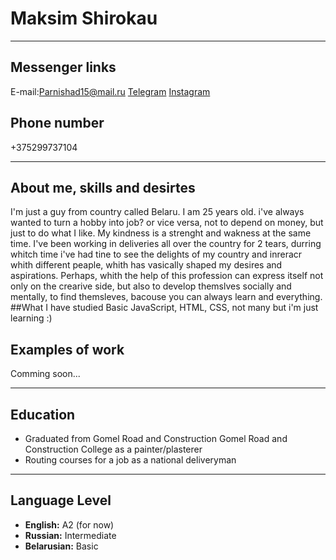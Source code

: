 # __Maksim Shirokau__
---
## Messenger links
E-mail:Parnishad15@mail.ru
[Telegram](https://t.me/Shir_shir_shir)
[Instagram](https://www.instagram.com/shir_shir_shir_)
## Phone number
+375299737104
___
## About me, skills and desirtes
I'm just a guy from country called Belaru. I am 25 years old. i've always wanted to turn a hobby into job? or vice versa, not to depend  on money, but just to do what I like. My kindness is a strenght and wakness at the same time. I've been working in deliveries all over the country for 2 tears, durring whitch time i've had tine to see the delights of my country and inreracr whith different peaple, whith has vasically shaped my desires and aspirations. Perhaps, whith the help of this profession can express itself not only on the crearive side, but also to develop themslves socially and mentally, to find themsleves, bacouse you can always learn and everything.
##What I have studied
Basic JavaScript, HTML, CSS, not many but i'm just learning :)
## Examples of work
Comming soon...
____
## Education
* Graduated from Gomel Road and Construction Gomel Road and Construction College as a painter/plasterer
* Routing courses for a job as a national deliveryman
___
## Language Level
* __English:__ A2 (for now)
* __Russian:__ Intermediate
* __Belarusian:__ Basic
